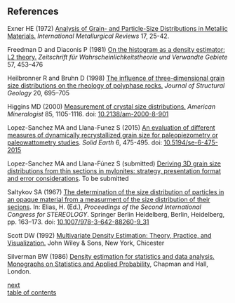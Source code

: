 References
-------------

Exner HE (1972) [Analysis of Grain- and Particle-Size Distributions in Metallic Materials.](http://www.maneyonline.com/doi/citedby/10.1179/imtlr.1972.17.1.25) *International Metallurgical Reviews* 17, 25-42.

Freedman D and Diaconis P (1981) [On the histogram as a density estimator: L2 theory.](http://link.springer.com/article/10.1007%2FBF01025868?LI=true) 
*Zeitschrift für Wahrscheinlichkeitstheorie und Verwandte Gebiete* 57, 453–476

Heilbronner R and Bruhn D (1998) [The influence of three-dimensional grain size distributions on the rheology of polyphase rocks.](http://www.sciencedirect.com/science/article/pii/S0191814198000108) *Journal of Structural Geology* 20, 695–705

Higgins MD (2000) [Measurement of crystal size distributions.](http://ammin.geoscienceworld.org/content/85/9/1105.short) *American Mineralogist* 85, 1105-1116. doi: [10.2138/am-2000-8-901](http://dx.doi.org/10.2138/am-2000-8-901)

Lopez-Sanchez MA and Llana-Funez S (2015) [An evaluation of different measures of dynamically recrystallized grain size for paleopiezometry or paleowattometry studies](http://bit.ly/1ND45Sw). *Solid Earth* 6, 475-495. doi: [10.5194/se-6-475-2015](http://dx.doi.org/10.5194/se-6-475-2015)

Lopez-Sanchez MA and Llana-Fúnez S (submitted) [Deriving 3D grain size distributions from thin sections in mylonites: strategy, presentation format and error considerations](). To be submitted

Saltykov SA (1967) [The determination of the size distribution of particles in an opaque material from a measurment of the size distribution of their secions](http://link.springer.com/chapter/10.1007%2F978-3-642-88260-9_31). In: Elias, H. (Ed.), *Proceedings of the Second International Congress for STEREOLOGY*. Springer Berlin Heidelberg, Berlin, Heidelberg, pp. 163–173. doi: [10.1007/978-3-642-88260-9_31](http://dx.doi.org/10.1007/978-3-642-88260-9_31)

Scott DW (1992) [Multivariate Density Estimation: Theory, Practice, and Visualization.](http://eu.wiley.com/WileyCDA/WileyTitle/productCd-0471547700.html) John Wiley & Sons, New York, Chicester

Silverman BW (1986) [Density estimation for statistics and data analysis. Monographs on Statistics and Applied Probability](http://ned.ipac.caltech.edu/level5/March02/Silverman/Silver_contents.html), Chapman and Hall, London.

[next](https://github.com/marcoalopez/GrainSizeTools/blob/master/DOCS/FAQ.md)  
[table of contents](https://github.com/marcoalopez/GrainSizeTools/blob/master/DOCS/tableOfContents.md)
